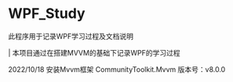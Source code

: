 # WPF_Study
此程序用于记录WPF学习过程及文档说明

| 本项目通过在搭建MVVM的基础下记录WPF的学习过程


2022/10/18
 安装Mvvm框架 CommunityToolkit.Mvvm 版本号：v8.0.0
